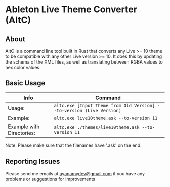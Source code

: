 # Ableton Live Theme Converter (AltC)

## About

AltC is a command line tool built in Rust that converts any Live >= 10 theme to be compatible with any other Live version >= 10. It does this by updating the schema of the XML files, as well as translating between RGBA values to hex color values.

## Basic Usage

|Info|Command|
|-|-|
|Usage:                     |`altc.exe [Input Theme from Old Version] --to-version (Live Version)`|
|Example:                   |`altc.exe live10theme.ask --to-version 11`|
|Example with Directories:  |`altc.exe ./themes/live10theme.ask --to-version 11`|

Note: Please make sure that the filenames have '.ask' on the end.

## Reporting Issues

Please send me emails at [ayanamydev@gmail.com](mailto:ayanamydev@gmail.com) if you have any problems or suggestions for improvements